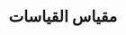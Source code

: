﻿---
title: مقياس القياسات
type: docs
weight: 30
url: /ar/net/geometry/
description: Articles حول 3D هندسي في Aspose.3D for .NET.
---
